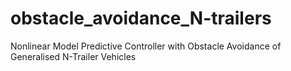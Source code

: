 # obstacle_avoidance_N-trailers
Nonlinear Model Predictive Controller with Obstacle Avoidance of Generalised N-Trailer Vehicles
